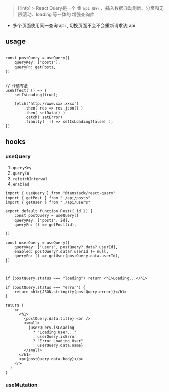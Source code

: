 > [!info] > React Query是一个 集 `api 缓存`  、插入数据自动刷新、分页和无限滚动、loading 等一体的 增强查询库

- 多个页面使用同一查询 api ,  切换页面不会不会重新请求该 api

## usage

```tsx

const postQuery = useQuery({
	queryKey: ["posts"],
	queryFn: getPosts,
})


// 传统写法
useEffect( () => {
	setIsLoading(true);

	fetch('http://www.xxx.xxxx')
		.then( res => res.json() )
		.then( setData() )
		.catch( setError)
		.fianlly(  () => setIsLoading(false) );
})
```

## hooks

### useQuery
1.  `queryKey`
2.  `queryFn`
3. `refetchInterval`
4. `enabled` 


```tsx
import { useQuery } from "@tanstack/react-query"
import { getPost } from "./api/posts"
import { getUser } from "./api/users"

export default function Post({ id }) {
	const postQuery = useQuery({
	queryKey: ["posts", id],
	queryFn: () => getPost(id),

})

const userQuery = useQuery({
	queryKey: ["users", postQuery?.data?.userId],
	enabled: postQuery?.data?.userId != null,
	queryFn: () => getUser(postQuery.data.userId),
})

  

if (postQuery.status === "loading") return <h1>Loading...</h1>

if (postQuery.status === "error") {
	return <h1>{JSON.stringify(postQuery.error)}</h1>
}

return (
    <>
      <h1>
        {postQuery.data.title} <br />
        <small>
          {userQuery.isLoading
            ? "Loading User..."
            : userQuery.isError
            ? "Error Loading User"
            : userQuery.data.name}
        </small>
      </h1>
      <p>{postQuery.data.body}</p>
    </>
  )
} 
```

### useMutation

```jsx
 
```

